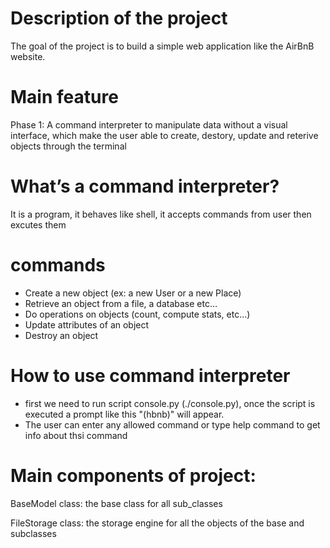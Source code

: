# Description of the project

The goal of the project is to build a simple web application like the AirBnB website.

# Main feature
Phase 1: A command interpreter to manipulate data without a visual interface, which make the user able to create, destory, update and reterive objects through the terminal

# What’s a command interpreter?
It is a program, it behaves like shell, it accepts commands from user then excutes them
# commands 
* Create a new object (ex: a new User or a new Place)
* Retrieve an object from a file, a database etc…
* Do operations on objects (count, compute stats, etc…)
* Update attributes of an object
* Destroy an object

# How to use command interpreter
* first we need to run script console.py (./console.py), once the script is executed  a prompt like this
"(hbnb)" will appear.
* The user can enter any allowed command or type help command to get info about thsi command

# Main components of project:

BaseModel class: the base class for all sub_classes

FileStorage class: the storage engine for all the objects of the base and subclasses


